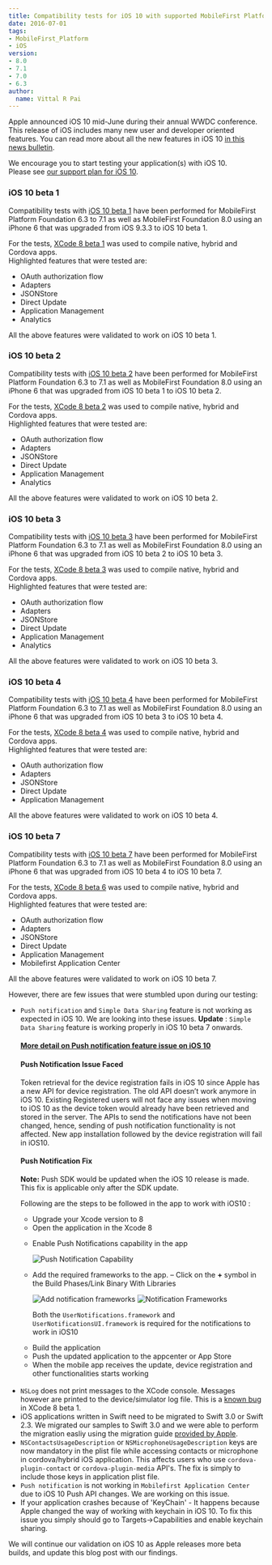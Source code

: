 ```yaml
---
title: Compatibility tests for iOS 10 with supported MobileFirst Platform Foundation releases
date: 2016-07-01
tags:
- MobileFirst_Platform
- iOS
version:
- 8.0
- 7.1
- 7.0
- 6.3
author:
  name: Vittal R Pai
---
```

Apple announced iOS 10 mid-June during their annual WWDC conference. This release of iOS includes many new user and developer oriented features. You can read more about all the new features in iOS 10 [in this news bulletin](http://www.apple.com/newsroom/2016/06/apple-previews-ios-10-biggest-ios-release-ever.html).

We encourage you to start testing your application(s) with iOS 10.  
Please see [our support plan for iOS 10]({{site.baseurl}}/blog/2016/06/05/support-plan-for-ios-10/).

### iOS 10 beta 1

Compatibility tests with [iOS 10 beta 1](https://developer.apple.com/download) have been performed for MobileFirst Platform Foundation 6.3 to 7.1 as well as MobileFirst Foundation 8.0 using an iPhone 6 that was upgraded from iOS 9.3.3 to iOS 10 beta 1.

For the tests, [XCode 8 beta 1](https://developer.apple.com/download) was used to compile native, hybrid and Cordova apps.  
Highlighted features that were tested are: 

* OAuth authorization flow
* Adapters
* JSONStore
* Direct Update
* Application Management
* Analytics

All the above features were validated to work on iOS 10 beta 1.  


### iOS 10 beta 2

Compatibility tests with [iOS 10 beta 2](https://developer.apple.com/download) have been performed for MobileFirst Platform Foundation 6.3 to 7.1 as well as MobileFirst Foundation 8.0 using an iPhone 6 that was upgraded from iOS 10 beta 1 to iOS 10 beta 2.

For the tests, [XCode 8 beta 2](https://developer.apple.com/download) was used to compile native, hybrid and Cordova apps.  
Highlighted features that were tested are: 

* OAuth authorization flow
* Adapters
* JSONStore
* Direct Update
* Application Management
* Analytics

All the above features were validated to work on iOS 10 beta 2.  

### iOS 10 beta 3

Compatibility tests with [iOS 10 beta 3](https://developer.apple.com/download) have been performed for MobileFirst Platform Foundation 6.3 to 7.1 as well as MobileFirst Foundation 8.0 using an iPhone 6 that was upgraded from iOS 10 beta 2 to iOS 10 beta 3.

For the tests, [XCode 8 beta 3](https://developer.apple.com/download) was used to compile native, hybrid and Cordova apps.  
Highlighted features that were tested are: 

* OAuth authorization flow
* Adapters
* JSONStore
* Direct Update
* Application Management
* Analytics

All the above features were validated to work on iOS 10 beta 3.

### iOS 10 beta 4

Compatibility tests with [iOS 10 beta 4](https://developer.apple.com/download) have been performed for MobileFirst Platform Foundation 6.3 to 7.1 as well as MobileFirst Foundation 8.0 using an iPhone 6 that was upgraded from iOS 10 beta 3 to iOS 10 beta 4.

For the tests, [XCode 8 beta 4](https://developer.apple.com/download) was used to compile native, hybrid and Cordova apps.  
Highlighted features that were tested are: 

* OAuth authorization flow
* Adapters
* JSONStore
* Direct Update
* Application Management

All the above features were validated to work on iOS 10 beta 4. 

### iOS 10 beta 7

Compatibility tests with [iOS 10 beta 7](https://developer.apple.com/download) have been performed for MobileFirst Platform Foundation 6.3 to 7.1 as well as MobileFirst Foundation 8.0 using an iPhone 6 that was upgraded from iOS 10 beta 4 to iOS 10 beta 7.

For the tests, [XCode 8 beta 6](https://developer.apple.com/download) was used to compile native, hybrid and Cordova apps.  
Highlighted features that were tested are: 

* OAuth authorization flow
* Adapters
* JSONStore
* Direct Update
* Application Management
* Mobilefirst Application Center

All the above features were validated to work on iOS 10 beta 7. 

However, there are few issues that were stumbled upon during our testing:

* `Push notification` and `Simple Data Sharing` feature is not working as expected in iOS 10. We are looking into these issues.
**Update** : `Simple Data Sharing` feature is working properly in iOS 10 beta 7 onwards.
    <div class="panel panel-default">
        <div class="panel-heading" role="tab" id="PushNotificationIssue">
            <h4 class="panel-title">
                <a class="collapsed" role="button" data-toggle="collapse" data-parent="#accordion" href="#pushissue" aria-expanded="false" aria-controls="collapseTwo">More detail on Push notification feature issue on iOS 10</a>
            </h4>
        </div>
        <div id="pushissue" class="panel-collapse collapse" role="tabpanel" aria-labelledby="PushNotificationIssue">
            <div class="panel-body">
                <p><h4>Push Notification Issue Faced</h4>
                <p>Token retrieval for the device registration fails in iOS 10 since Apple has a new API for device registration. The old API doesn’t work anymore in iOS 10.  Existing Registered users will not face any issues when moving to iOS 10 as the device token would already have been retrieved and stored in the server. The APIs to send the notifications have not been changed, hence, sending of push notification functionality is not affected.
                New app installation followed by the device registration will fail in iOS10.</p>  
               </p>
               <h4>Push Notification Fix</h4>
               <p><b>Note:</b> Push SDK would be updated when the iOS 10 release is made.  This fix is applicable only after the SDK update.</p>
               <p>Following are the steps to be followed in the app to work with iOS10 :</p>
                        <ul>
                            <li>Upgrade your Xcode version to 8</li>
                            <li>Open the application in the Xcode 8</li>
                            <li><p>Enable Push Notifications capability in the app</p>
                             <img alt="Push Notification Capability" src="{{site.baseurl}}/assets/blog/2016-07-01-compatibility-tests-for-ios-10/capability.png"/></li>
                            <li><p>Add the required frameworks to the app. – Click on the <b>+</b> symbol in the Build Phases/Link Binary With Libraries</p>
                            <img alt="Add notification frameworks" src="{{site.baseurl}}/assets/blog/2016-07-01-compatibility-tests-for-ios-10/linkframeworks.png"/>
                            <img alt="Notification Frameworks" src="{{site.baseurl}}/assets/blog/2016-07-01-compatibility-tests-for-ios-10/notificationframework.png"/>
                            <p>Both the <code>UserNotifications.framework</code> and <code>UserNotificationsUI.framework</code> is required for the notifications to work in iOS10</p></li>
                            <li>Build the application</li>
                            <li>Push the updated application to the appcenter or App Store</li>
                            <li>When the mobile app receives the update, device registration and other functionalities starts working</li>
                        </ul>
                <br/>
            </div>
        </div>
    </div>
* `NSLog` does not print messages to the XCode console. Messages however are printed to the device/simulator log file. This is a [known bug](http://adcdownload.apple.com/WWDC_2016/Xcode_8_beta/Release_Notes_for_Xcode_8_beta.pdf) in XCode 8 beta 1.
* iOS applications written in Swift need to be migrated to Swift 3.0 or Swift 2.3. We migrated our samples to Swift 3.0 and we were able to perform the migration easliy using the migration guide [provided by Apple](https://swift.org/migration-guide).
* `NSContactsUsageDescription` or `NSMicrophoneUsageDescription` keys are now mandatory in the plist file while accessing contacts or microphone in cordova/hybrid iOS application. This affects users who use `cordova-plugin-contact` or `cordova-plugin-media` API's. The fix is simply to include those keys in application plist file.
* `Push notification` is not working in `Mobilefirst Application Center` due to iOS 10 Push API changes. We are working on this issue.
* If your application crashes because of 'KeyChain' - It happens because Apple changed the way of working with keychain in iOS 10. To fix this issue you simply should go to Targets->Capabilities and enable keychain sharing. 

We will continue our validation on iOS 10 as Apple releases more beta builds, and update this blog post with our findings.